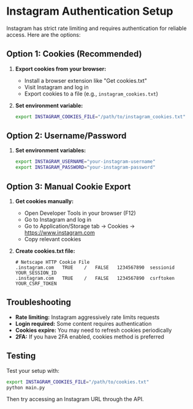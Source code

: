 # Instagram Authentication Setup

Instagram has strict rate limiting and requires authentication for reliable access. Here are the options:

## Option 1: Cookies (Recommended)

1. **Export cookies from your browser:**
   - Install a browser extension like "Get cookies.txt" 
   - Visit Instagram and log in
   - Export cookies to a file (e.g., `instagram_cookies.txt`)

2. **Set environment variable:**
   ```bash
   export INSTAGRAM_COOKIES_FILE="/path/to/instagram_cookies.txt"
   ```

## Option 2: Username/Password

1. **Set environment variables:**
   ```bash
   export INSTAGRAM_USERNAME="your-instagram-username"
   export INSTAGRAM_PASSWORD="your-instagram-password"
   ```

## Option 3: Manual Cookie Export

1. **Get cookies manually:**
   - Open Developer Tools in your browser (F12)
   - Go to Instagram and log in
   - Go to Application/Storage tab → Cookies → https://www.instagram.com
   - Copy relevant cookies

2. **Create cookies.txt file:**
   ```
   # Netscape HTTP Cookie File
   .instagram.com	TRUE	/	FALSE	1234567890	sessionid	YOUR_SESSION_ID
   .instagram.com	TRUE	/	FALSE	1234567890	csrftoken	YOUR_CSRF_TOKEN
   ```

## Troubleshooting

- **Rate limiting:** Instagram aggressively rate limits requests
- **Login required:** Some content requires authentication
- **Cookies expire:** You may need to refresh cookies periodically
- **2FA:** If you have 2FA enabled, cookies method is preferred

## Testing

Test your setup with:
```bash
export INSTAGRAM_COOKIES_FILE="/path/to/cookies.txt"
python main.py
```

Then try accessing an Instagram URL through the API.